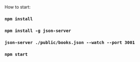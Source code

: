 How to start:

### `npm install`
### `npm install -g json-server`
### `json-server ./public/books.json --watch --port 3001`

### `npm start`

